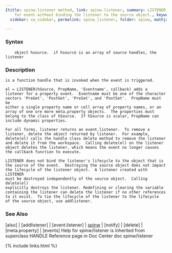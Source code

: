 ```yaml
---
{title: spinw.listener method, link: spinw.listener, summary: LISTENER  Add listener
    for event without binding the listener to the source object., keywords: sample,
  sidebar: sw_sidebar, permalink: spinw_listener, folder: spinw, mathjax: 'true'}

---
```


### Syntax

`    object hsource.  if hsource is an array of source handles, the listener`

### Description

    is a function handle that is invoked when the event is triggered.
 
    el = LISTENER(hSource, PropName, 'Eventname', callback) adds a 
    listener for a property event.  Eventname must be one of the character 
    vectors 'PreGet', 'PostGet', 'PreSet', and 'PostSet'.  PropName must be 
    either a single property name or cell array of property names, or an
    array of one ore more meta.property objects.  The properties must 
    belong to the class of hSource.  If hSource is scalar, PropName can 
    include dynamic properties.
    
    For all forms, listener returns an event.listener.  To remove a
    listener, delete the object returned by listener.  For example,
    delete(el) calls the handle class delete method to remove the listener
    and delete it from the workspace.  Calling delete(el) on the listener
    object deletes the listener, which means the event no longer causes
    the callback function to execute. 
 
    LISTENER does not bind the listener's lifecycle to the object that is
    the source of the event.  Destroying the source object does not impact
    the lifecycle of the listener object.  A listener created with LISTENER
    must be destroyed independently of the source object.  Calling delete(el) 
    explicitly destroys the listener. Redefining or clearing the variable
    containing the listener can delete the listener if no other references
    to it exist.  To tie the lifecycle of the listener to the lifecycle
    of the source object, use addlistener.
 

### See Also

[also] \| [addlistener] \| [event.listener] \| [spinw](spinw) \| [notify] \| [delete] \| [meta.property] \| [events]
Help for spinw/listener is inherited from superclass HANDLE
    Reference page in Doc Center
       doc spinw/listener

{% include links.html %}

